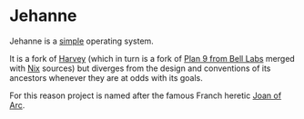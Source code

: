 # Jehanne

Jehanne is a [simple][simplicity] operating system. 

It is a fork of [Harvey][harvey] (which in turn is a fork of 
[Plan 9 from Bell Labs][plan9] merged with [Nix][nix] sources) but
diverges from the design and conventions of its ancestors whenever
they are at odds with its goals.

For this reason project is named after the famous Franch heretic [Joan of Arc][arc].  

[simplicity]: http://plato.stanford.edu/entries/simplicity/ "What is simplicity?"
[harvey]: http://harvey-os.org "Harvey OS"
[plan9]: https://github.com/brho/plan9 "UC Berkeley release of Plan 9 under the GPLv2"
[nix]: https://github.com/rminnich/nix-os
[arc]: https://en.wikipedia.org/wiki/Joan_of_Arc "Jeanne d'Arc"
